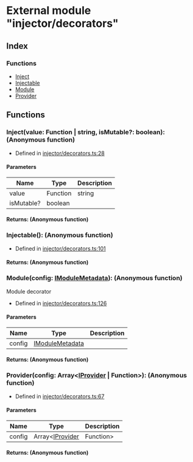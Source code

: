 # External module "injector/decorators"


## Index

### Functions
* [Inject](_injector_decorators_.md#inject)
* [Injectable](_injector_decorators_.md#injectable)
* [Module](_injector_decorators_.md#module)
* [Provider](_injector_decorators_.md#provider)

## Functions

### Inject(value: Function | string, isMutable?: boolean): (Anonymous function)
  
* Defined in [injector/decorators.ts:28](https://github.com/igorzg/typeix/blob/master/src/injector/decorators.ts#L28)


#### Parameters

| Name | Type | Description |
| ---- | ---- | ---- |
| value | Function | string|  |
| isMutable? | boolean|  |

#### Returns: (Anonymous function)

### Injectable(): (Anonymous function)
  
* Defined in [injector/decorators.ts:101](https://github.com/igorzg/typeix/blob/master/src/injector/decorators.ts#L101)

#### Returns: (Anonymous function)

### Module(config: [IModuleMetadata](../interfaces/_interfaces_imodule_.imodulemetadata.md)): (Anonymous function)
Module decorator  
* Defined in [injector/decorators.ts:126](https://github.com/igorzg/typeix/blob/master/src/injector/decorators.ts#L126)


#### Parameters

| Name | Type | Description |
| ---- | ---- | ---- |
| config | [IModuleMetadata](../interfaces/_interfaces_imodule_.imodulemetadata.md)|  |

#### Returns: (Anonymous function)



### Provider(config: Array<[IProvider](../interfaces/_interfaces_iprovider_.iprovider.md) | Function>): (Anonymous function)
  
* Defined in [injector/decorators.ts:67](https://github.com/igorzg/typeix/blob/master/src/injector/decorators.ts#L67)


#### Parameters

| Name | Type | Description |
| ---- | ---- | ---- |
| config | Array<[IProvider](../interfaces/_interfaces_iprovider_.iprovider.md) | Function>|  |

#### Returns: (Anonymous function)


